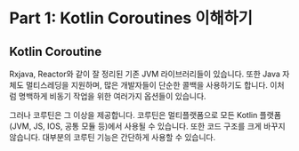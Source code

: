 # Part 1: Kotlin Coroutines 이해하기

## Kotlin Coroutine

Rxjava, Reactor와 같이 잘 정리된 기존 JVM 라이브러리들이 있습니다. 또한 Java 자체도 멀티스레딩을 지원하며, 많은 개발자들이 단순한 콜백을 사용하기도 합니다.
이처럼 명백하게 비동기 작업을 위한 여러가지 옵션들이 있습니다.

그러나 코루틴은 그 이상을 제공합니다. 
코루틴은 멀티플랫폼으로 모든 Kotlin 플랫폼(JVM, JS, IOS, 공통 모듈 등)에서 사용될 수 있습니다.
또한 코드 구조를 크게 바꾸지 않습니다. 대부분의 코루틴 기능은 간단하게 사용할 수 있습니다.
